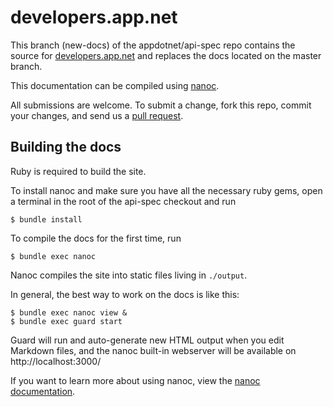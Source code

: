 # developers.app.net

This branch (new-docs) of the appdotnet/api-spec repo contains the source for [developers.app.net](http://developers.app.net/) and replaces the docs located on the master branch.

This documentation can be compiled using [nanoc](http://nanoc.stoneship.org/).

All submissions are welcome. To submit a change, fork this repo, commit your changes, and send us a [pull request](http://help.github.com/send-pull-requests/).

## Building the docs

Ruby is required to build the site.

To install nanoc and make sure you have all the necessary ruby gems, open a terminal in the root of the api-spec checkout and run

    $ bundle install

To compile the docs for the first time, run

    $ bundle exec nanoc

Nanoc compiles the site into static files living in `./output`.

In general, the best way to work on the docs is like this:

    $ bundle exec nanoc view &
    $ bundle exec guard start

Guard will run and auto-generate new HTML output when you edit Markdown files, and the nanoc built-in webserver will be available on http://localhost:3000/

If you want to learn more about using nanoc, view the [nanoc documentation](http://nanoc.stoneship.org/docs/1-introduction/).

